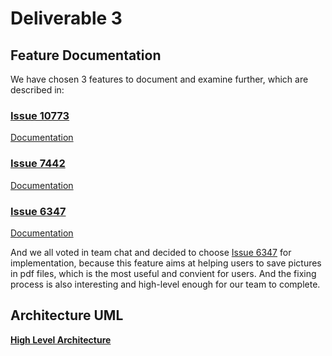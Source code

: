 # Deliverable 3

## Feature Documentation

We have chosen 3 features to document and examine further, which are described in:

### [Issue 10773](https://github.com/mozilla/pdf.js/issues/10773)
[Documentation](./10773.md)

### [Issue 7442](https://github.com/mozilla/pdf.js/issues/7442)
[Documentation](./7442.md)

### [Issue 6347](https://github.com/mozilla/pdf.js/issues/6347)
[Documentation](./6347.md)

And we all voted in team chat and decided to choose [Issue 6347](https://github.com/mozilla/pdf.js/issues/6347) for implementation, because this feature aims at helping users to save pictures in pdf files, which is the most useful and convient for users. And the fixing process is also interesting and high-level enough for our team to complete.

## Architecture UML ##

[**High Level Architecture**](./architecture.md)
